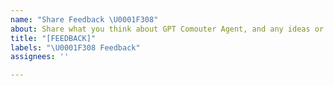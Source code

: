 ```yaml
---
name: "Share Feedback \U0001F308"
about: Share what you think about GPT Comouter Agent, and any ideas or suggestions you have
title: "[FEEDBACK]"
labels: "\U0001F308 Feedback"
assignees: ''

---
```


